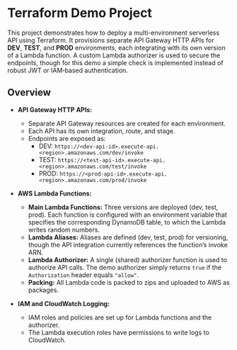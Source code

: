 # Terraform Demo Project

This project demonstrates how to deploy a multi-environment serverless API using Terraform. It provisions separate API Gateway HTTP APIs for **DEV**, **TEST**, and **PROD** environments, each integrating with its own version of a Lambda function. A custom Lambda authorizer is used to secure the endpoints, though for this demo a simple check is implemented instead of robust JWT or IAM‑based authentication.

## Overview

- **API Gateway HTTP APIs:**  
  - Separate API Gateway resources are created for each environment.
  - Each API has its own integration, route, and stage.
  - Endpoints are exposed as:
    - DEV: `https://<dev-api-id>.execute-api.<region>.amazonaws.com/dev/invoke`
    - TEST: `https://<test-api-id>.execute-api.<region>.amazonaws.com/test/invoke`
    - PROD: `https://<prod-api-id>.execute-api.<region>.amazonaws.com/prod/invoke`

- **AWS Lambda Functions:**  
  - **Main Lambda Functions:** Three versions are deployed (dev, test, prod). Each function is configured with an environment variable that specifies the corresponding DynamoDB table, to which the Lambda writes random numbers.
  - **Lambda Aliases:** Aliases are defined (dev, test, prod) for versioning, though the API integration currently references the function’s invoke ARN.
  - **Lambda Authorizer:** A single (shared) authorizer function is used to authorize API calls. The demo authorizer simply returns `true` if the `Authorization` header equals `"allow"`.
  - **Packing:** All Lambda code is packed to zips and uploaded to AWS as packages.
  
- **IAM and CloudWatch Logging:**  
  - IAM roles and policies are set up for Lambda functions and the authorizer.
  - The Lambda execution roles have permissions to write logs to CloudWatch.
